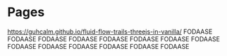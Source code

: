# Pages

https://guhcalm.github.io/fluid-flow-trails-threejs-in-vanilla/
 FODAASE FODAASE FODAASE FODAASE FODAASE FODAASE FODAASE FODAASE FODAASE FODAASE FODAASE FODAASE FODAASE FODAASE